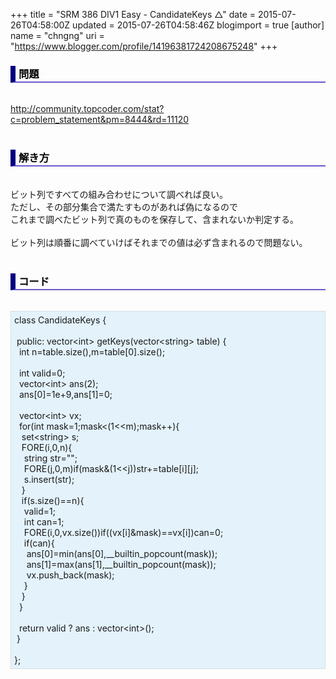 +++
title = "SRM 386 DIV1 Easy - CandidateKeys △"
date = 2015-07-26T04:58:00Z
updated = 2015-07-26T04:58:46Z
blogimport = true 
[author]
	name = "chngng"
	uri = "https://www.blogger.com/profile/14196381724208675248"
+++

<div dir="ltr" style="text-align: left;" trbidi="on"><h3 style="border-bottom: 2px solid slateblue; border-left: 8px solid navy; color: black; padding: 0px 0px 1px 5px;">問題 <br /></h3><br /><a href="http://community.topcoder.com/stat?c=problem_statement&amp;pm=8444&amp;rd=11120" target="_blank">http://community.topcoder.com/stat?c=problem_statement&amp;pm=8444&amp;rd=11120</a><br /><br /><h3 style="border-bottom: 2px solid slateblue; border-left: 8px solid navy; color: black; padding: 0px 0px 1px 5px;">解き方 </h3><br />ビット列ですべての組み合わせについて調べれば良い。<br />ただし、その部分集合で満たすものがあれば偽になるので<br />これまで調べたビット列で真のものを保存して、含まれないか判定する。<br /><br />ビット列は順番に調べていけばそれまでの値は必ず含まれるので問題ない。<br /><br /><h3 style="border-bottom: 2px solid slateblue; border-left: 8px solid navy; color: black; padding: 0px 0px 1px 5px;">コード </h3><br /><div style="background-color: #e3f2fb; border: 1px dotted #CCCCCC; padding: 5px;">class CandidateKeys {<br /><br /><span class="Apple-tab-span" style="white-space: pre;"> </span>public: vector&lt;int&gt; getKeys(vector&lt;string&gt; table) {<br /><span class="Apple-tab-span" style="white-space: pre;">  </span>int n=table.size(),m=table[0].size();<br /><br /><span class="Apple-tab-span" style="white-space: pre;">  </span>int valid=0;<br /><span class="Apple-tab-span" style="white-space: pre;">  </span>vector&lt;int&gt; ans(2);<br /><span class="Apple-tab-span" style="white-space: pre;">  </span>ans[0]=1e+9,ans[1]=0;<br /><br /><span class="Apple-tab-span" style="white-space: pre;">  </span>vector&lt;int&gt; vx;<br /><span class="Apple-tab-span" style="white-space: pre;">  </span>for(int mask=1;mask&lt;(1&lt;&lt;m);mask++){<br /><span class="Apple-tab-span" style="white-space: pre;">   </span>set&lt;string&gt; s;<br /><span class="Apple-tab-span" style="white-space: pre;">   </span>FORE(i,0,n){<br /><span class="Apple-tab-span" style="white-space: pre;">    </span>string str="";<br /><span class="Apple-tab-span" style="white-space: pre;">    </span>FORE(j,0,m)if(mask&amp;(1&lt;&lt;j))str+=table[i][j];<br /><span class="Apple-tab-span" style="white-space: pre;">    </span>s.insert(str);<br /><span class="Apple-tab-span" style="white-space: pre;">   </span>}<br /><span class="Apple-tab-span" style="white-space: pre;">   </span>if(s.size()==n){<br /><span class="Apple-tab-span" style="white-space: pre;">    </span>valid=1;<br /><span class="Apple-tab-span" style="white-space: pre;">    </span>int can=1;<br /><span class="Apple-tab-span" style="white-space: pre;">    </span>FORE(i,0,vx.size())if((vx[i]&amp;mask)==vx[i])can=0;<br /><span class="Apple-tab-span" style="white-space: pre;">    </span>if(can){<br /><span class="Apple-tab-span" style="white-space: pre;">     </span>ans[0]=min(ans[0],__builtin_popcount(mask));<br /><span class="Apple-tab-span" style="white-space: pre;">     </span>ans[1]=max(ans[1],__builtin_popcount(mask));<br /><span class="Apple-tab-span" style="white-space: pre;">     </span>vx.push_back(mask);<br /><span class="Apple-tab-span" style="white-space: pre;">    </span>}<br /><span class="Apple-tab-span" style="white-space: pre;">   </span>}<br /><span class="Apple-tab-span" style="white-space: pre;">  </span>}<br /><br /><span class="Apple-tab-span" style="white-space: pre;">  </span>return valid ? ans : vector&lt;int&gt;();<br /><span class="Apple-tab-span" style="white-space: pre;"> </span>}<br /><br />};</div></div>
